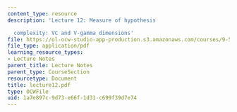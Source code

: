 ```yaml
---
content_type: resource
description: 'Lecture 12: Measure of hypothesis

  complexity: VC and V-gamma dimensions'
file: https://ol-ocw-studio-app-production.s3.amazonaws.com/courses/9-520-statistical-learning-theory-and-applications-spring-2003/1a7e897c9d73e66f1d31c699f39d7e74_lecture12.pdf
file_type: application/pdf
learning_resource_types:
- Lecture Notes
parent_title: Lecture Notes
parent_type: CourseSection
resourcetype: Document
title: lecture12.pdf
type: OCWFile
uid: 1a7e897c-9d73-e66f-1d31-c699f39d7e74
---
```

